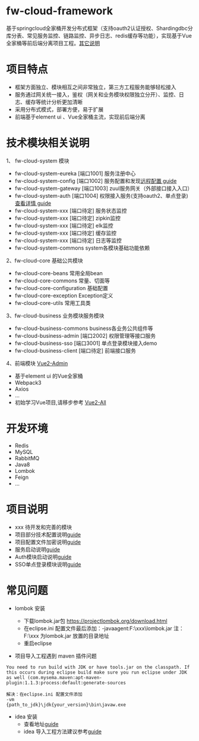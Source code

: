 # fw-cloud-framework
基于springcloud全家桶开发分布式框架（支持oauth2认证授权、Shardingdbc分库分表、常见服务监控、链路监控、异步日志、redis缓存等功能），实现基于Vue全家桶等前后端分离项目工程。[其它说明](https://github.com/liuweijw/fw-cloud-framework/wiki)

# 项目特点
* 框架方面独立、模块相互之间非常独立，第三方工程服务能够轻松接入
* 服务通过网关统一接入，鉴权（网关和业务模块权限独立分开）、监控、日志、缓存等统计分析更加清晰
* 采用分布式模式，部署方便，易于扩展
* 前端基于element ui 、Vue全家桶主流，实现前后端分离

# 技术模块相关说明
1、 fw-cloud-system 模块
- fw-cloud-system-eureka  [端口1001] 服务注册中心
- fw-cloud-system-config  [端口1002] 服务配置和发现[远程配置 guide](https://github.com/liuweijw/fw-cloud-framework/wiki/02-%E9%83%A8%E5%88%86%E6%8A%80%E6%9C%AF%E9%85%8D%E7%BD%AE%E8%AF%B4%E6%98%8E)
- fw-cloud-system-gateway [端口1003] zuul服务网关（外部接口接入入口）
- fw-cloud-system-auth    [端口1004] 权限接入服务(支持oauth2、单点登录) [查看详情 guide](https://github.com/liuweijw/fw-cloud-framework/wiki/05-Auth-%E6%A8%A1%E5%9D%97%E5%90%AF%E5%8A%A8%E8%AF%B4%E6%98%8E)
- fw-cloud-system-xxx     [端口待定] 服务状态监控
- fw-cloud-system-xxx     [端口待定] zipkin监控
- fw-cloud-system-xxx     [端口待定] elk监控
- fw-cloud-system-xxx     [端口待定] 缓存监控
- fw-cloud-system-xxx     [端口待定] 日志等监控
- fw-cloud-system-commons system各模块基础功能依赖

2、fw-cloud-core 基础公共模块
- fw-cloud-core-beans 常用全局bean
- fw-cloud-core-commons 常量、切面等
- fw-cloud-core-configuration 基础配置
- fw-cloud-core-exception Exception定义
- fw-cloud-core-utils 常用工具类

3、fw-cloud-business 业务模块服务模块
- fw-cloud-business-commons business各业务公共组件等
- fw-cloud-business-admin   [端口2002] 权限管理等接口服务
- fw-cloud-business-sso     [端口3001] 单点登录模块接入demo
- fw-cloud-business-client  [端口待定] 前端接口服务

4、前端模块 [Vue2-Admin](https://github.com/liuweijw/Vue2-Admin)
- 基于element ui 的Vue全家桶
- Webpack3
- Axios
- ...
- 初始学习Vue项目,请移步参考 [Vue2-All](https://github.com/liuweijw/Vue2-All)

# 开发环境
- Redis
- MySQL
- RabbitMQ
- Java8
- Lombok
- Feign
- ...

# 项目说明
- xxx 待开发和完善的模块
- 项目部分技术配置说明[guide](https://github.com/liuweijw/fw-cloud-framework/wiki/02-%E9%83%A8%E5%88%86%E6%8A%80%E6%9C%AF%E9%85%8D%E7%BD%AE%E8%AF%B4%E6%98%8E)
- 项目配置文件加密说明[guide](https://github.com/liuweijw/fw-cloud-framework/wiki/03-%E9%85%8D%E7%BD%AE%E6%96%87%E4%BB%B6%E5%8A%A0%E5%AF%86%E8%AF%B4%E6%98%8E)
- 服务启动说明[guide](https://github.com/liuweijw/fw-cloud-framework/wiki/04-%E6%9C%8D%E5%8A%A1%E5%90%AF%E5%8A%A8)
- Auth模块启动说明[guide](https://github.com/liuweijw/fw-cloud-framework/wiki/05-Auth-%E6%A8%A1%E5%9D%97%E5%90%AF%E5%8A%A8%E8%AF%B4%E6%98%8E)
- SSO单点登录模块说明[guide](https://github.com/liuweijw/fw-cloud-framework/wiki/06-%E5%8D%95%E7%82%B9%E7%99%BB%E5%BD%95sso-demo)

# 常见问题
- lombok 安装
  * 下载lombok.jar包 https://projectlombok.org/download.html
  * 在eclipse.ini 配置文件最后添加：-javaagent:F:\xxx\lombok.jar 注：F:\xxx 为lombok.jar 放置的目录地址
  * 重启eclipse

- 项目导入工程遇到 maven 插件问题
~~~
You need to run build with JDK or have tools.jar on the classpath. If this occurs during eclipse build make sure you run eclipse under JDK as well (com.mysema.maven:apt-maven-plugin:1.1.3:process:default:generate-sources

解决：在eclipse.ini 配置文件添加
-vm
{path_to_jdk}\jdk{your_version}\bin\javaw.exe
~~~
- idea 安装
  * 查看地址[guide](http://blog.csdn.net/zhglance/article/details/54931430)
  * idea 导入工程方法建议参考[guide](http://blog.csdn.net/sinat_36246371/article/details/52914448)
